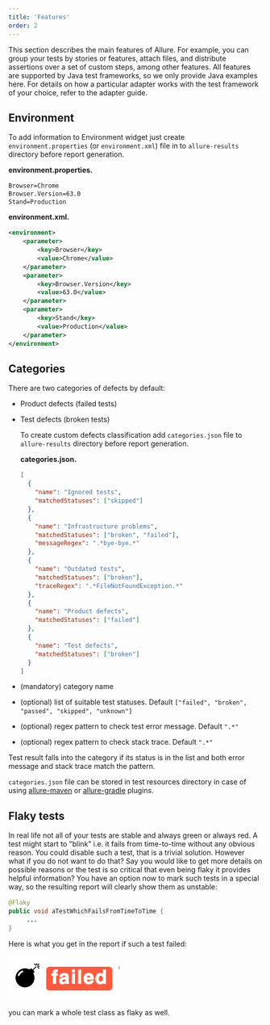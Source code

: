 ```yaml
---
title: 'Features'
order: 2
---
```


This section describes the main features of Allure. For example, you can
group your tests by stories or features, attach files, and distribute
assertions over a set of custom steps, among other features. All
features are supported by Java test frameworks, so we only provide Java
examples here. For details on how a particular adapter works with the
test framework of your choice, refer to the adapter guide.

## Environment

To add information to Environment widget just create
`environment.properties` (or `environment.xml`) file in to `allure-results`
directory before report generation.

**environment.properties.**

    Browser=Chrome
    Browser.Version=63.0
    Stand=Production

**environment.xml.**

```xml
<environment>
    <parameter>
        <key>Browser</key>
        <value>Chrome</value>
    </parameter>
    <parameter>
        <key>Browser.Version</key>
        <value>63.0</value>
    </parameter>
    <parameter>
        <key>Stand</key>
        <value>Production</value>
    </parameter>
</environment>
```

## Categories

There are two categories of defects by default:

-   Product defects (failed tests)

-   Test defects (broken tests)

    To create custom defects classification add `categories.json` file to
    `allure-results` directory before report generation.

    **categories.json.**
    ```json
    [
      {
        "name": "Ignored tests", 
        "matchedStatuses": ["skipped"] 
      },
      {
        "name": "Infrastructure problems",
        "matchedStatuses": ["broken", "failed"],
        "messageRegex": ".*bye-bye.*" 
      },
      {
        "name": "Outdated tests",
        "matchedStatuses": ["broken"],
        "traceRegex": ".*FileNotFoundException.*" 
      },
      {
        "name": "Product defects",
        "matchedStatuses": ["failed"]
      },
      {
        "name": "Test defects",
        "matchedStatuses": ["broken"]
      }
    ]
    ```
    
-   (mandatory) category name

-   (optional) list of suitable test statuses. Default
    `["failed", "broken", "passed", "skipped", "unknown"]`

-   (optional) regex pattern to check test error message. Default `".*"`

-   (optional) regex pattern to check stack trace. Default `".*"`

Test result falls into the category if its status is in the list and
both error message and stack trace match the pattern.

`categories.json` file can be stored in test resources directory in case
of using [allure-maven](/allure/reporting/maven) or [allure-gradle](/allure/reporting/gradle)
plugins.


## Flaky tests

In real life not all of your tests are stable and always green or always
red. A test might start to "blink" i.e. it fails from time-to-time
without any obvious reason. You could disable such a test, that is a
trivial solution. However what if you do not want to do that? Say you
would like to get more details on possible reasons or the test is so
critical that even being flaky it provides helpful information? You have
an option now to mark such tests in a special way, so the resulting
report will clearly show them as unstable:

```java
@Flaky
public void aTestWhichFailsFromTimeToTime {
     ...
}
```

Here is what you get in the report if such a test failed:

![A failed test marked as flaky](../images/flaky_failed.png)

you can mark a whole test class as flaky as well.

